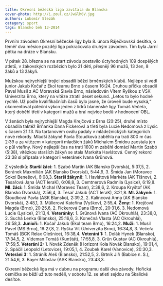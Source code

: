 ```yaml
---
title: Okresní běžecká liga zavítala do Blanska
cover-photo: http://i.zoul.cz/JwGlh6V.jpg
authors: Lubomír Slezák
category: sport
tags: Blansko běh 13-2014
---
```


Prvním závodem Okresní běžecké ligy byla 8. února Ráječkovská desítka, o téměř dva měsíce později liga pokračovala druhým závodem. Tím byla Jarní pětka na dráze v Blansku.

V pátek 28. března se na start závodu postavilo úctyhodných 109 dospělých atletů, v žákovských rozbězích bylo 21 dětí, přesněji 96 mužů, 13 žen, 8 žáků a 13 žákyň.

Mužskou nejrychlejší trojici obsadili běžci brněnských klubů. Nejlépe si vedl junior Jakub Kočař z Ekol teamu Brno s časem 16:24. Druhou příčku obsadil Pavel Musil z AC Moravská Slavia Brno, následován Vítem Ryškou z VSK Univerzita Brno, který na vítěze ztratil deset sekund. „Letos to bylo hodně rychlé. Už podle kvalifikačních časů bylo jasné, že úroveň bude vysoká,“ okomentoval páteční výkon jeden z lídrů blanenské ligy Tomáš Večeřa, který doběhl třetí v kategorii mužů a bral nejvíce bodů v hodnocení OBL.

V ženách byla nejrychlejší Magda Krejčová z Brna (20:25), druhé místo obsadila taktéž Brňanka Dana Fickerová a třetí byla Lucie Nedomová z Lysic s časem 21:13. Na tartanovém oválu padaly v mládežnických kategoriích nové rekordy. Mladší žákyně Pavla Štoudková zaběhla na trati 800 m čas 2:39 a za vítězem v kategorii mladších žáků Michalem Šmídou zaostala jen o půl vteřiny. Nový nejlepší čas na trati 1600 m zaběhl domácí Martin Szabó (5:38), vítězkou starších žákyň se stala Markéta Havlátová. Cenný rekord 23:38 si připsala v kategorii veteránek Ivana Grünová.

Z výsledků: **Starší žáci:** 1. Szabó Martin (AK Blansko Dvorská), 5:37,5, 2. Beránek Maxmilián (AK Blansko Dvorská), 5:44,9, 3. Šmída Jan (Moravec Sokol Benešov), 6:08,3. **Starší žákyně:** 1. Havlátová Markéta (AK Tišnov), 2. Tesařová Jana (ACT leraK), 6:08,8, 3. Cemtnerová Radmila (Lysice), 6:19,8. **Ml. žáci:** 1. Šmída Michal (Moravec Team), 2:38,6, 2. Kroupa Kryštof (AK Blansko Dvorská), 2:56,4, 3. Tesař Jakub (ACT leraK), 3:21,8. **Ml. žákyně:** 1. Štoudková Pavla (ASK Blansko), 2:39,2, 2. Kalincová Anna (AK Blansko Dvorská), 2:48,1, 3. Müllerová Kateřina (Vyškov), 2:55,4. **Ženy:** 1. Krejčová Magda (Brno), 20:25,6, 2. Fickerová Dana (Brno), 20:31,6, 3. Nedomová Lucie (Lysice), 21:13,4. **Veteránky:** 1. Grünová Ivana (AC Okrouhlá), 23:38,0, 2. Suchá Lenka (Blansko), 25:16,6, 3. Konečná Vlasta (AC Okrouhlá), 26:58,3. **Junioři:** 1. Kočař Jakub (Ekol team Brno), 16:24,2. **Muži:** 1. Musil Pavel (MS Brno), 16:27,8, 2. Ryška Vít (Univerzita Brno), 16:34,8, 3. Večeřa Tomáš (BCK Relax Olešnice), 16:38,4. **Veteráni 1:** 1. Dolák Hynek (Blansko), 17:34,5, 2. Videman Tomáš (Kunštát), 17:55,8, 3. Grün Gustav (AC Okrouhlá), 17:59,5. **Veteráni 2:** 1. Novák Zdeněk (Horizont Kola Novák Blansko), 19:01,4, 2. Spáčil Leopold (Letovice), 19:05,1, 4. Zoubek Karel (Vanovice), 20:30,3. **Veteráni 3:** 1. Stráník Aleš (Blansko), 21:52,5, 2. Brtník Jiří (Babice n. S.), 21:54,6, 3. Bayer Miloslav (ASK Blansko), 23:43,3.

Okresní běžecká liga má v dubnu na programu další dva závody. Hořická osmička se běží už tuto neděli, v sobotu 12. se atleti sejdou na Skalické desítce.